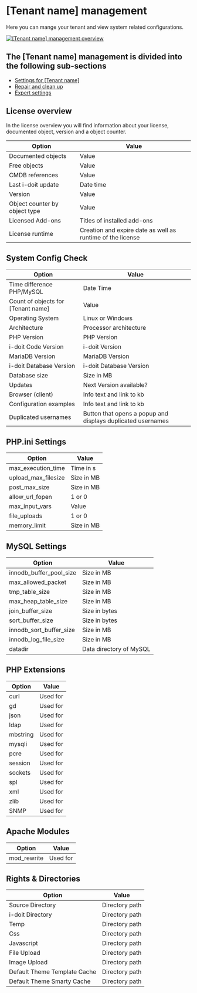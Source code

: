 # [Tenant name] management

Here you can mange your tenant and view system related configurations.

[![[Tenant name] management overview](../../../assets/images/en/system-administration/administration/tenant-mangement/1-tm.png)](../../../assets/images/en/system-administration/administration/tenant-mangement/1-tm.png)

## The [Tenant name] management is divided into the following sub-sections

-   [Settings for [Tenant name]](settings-for-tenant.md)
-   [Repair and clean up](repair-and-clean-up.md)
-   [Expert settings](expert-settings.md)

## License overview

In the license overview you will find information about your license, documented object, version and a object counter.

| Option                        | Value                                                      |
| ----------------------------- | ---------------------------------------------------------- |
| Documented objects            | Value                                                      |
| Free objects                  | Value                                                      |
| CMDB references               | Value                                                      |
| Last i-doit update            | Date time                                                  |
| Version                       | Value                                                      |
| Object counter by object type | Value                                                      |
| Licensed Add-ons              | Titles of installed add-ons                                |
| License runtime               | Creation and expire date as well as runtime of the license |

## System Config Check

| Option                             | Value                                                       |
| ---------------------------------- | ----------------------------------------------------------- |
| Time difference PHP/MySQL          | Date Time                                                   |
| Count of objects for [Tenant name] | Value                                                       |
| Operating System                   | Linux or Windows                                            |
| Architecture                       | Processor architecture                                      |
| PHP Version                        | PHP Version                                                 |
| i-doit Code Version                | i-doit Version                                              |
| MariaDB Version                    | MariaDB Version                                             |
| i-doit Database Version            | i-doit Database Version                                     |
| Database size                      | Size in MB                                                  |
| Updates                            | Next Version available?                                     |
| Browser (client)                   | Info text and link to kb                                    |
| Configuration examples             | Info text and link to kb                                    |
| Duplicated usernames               | Button that opens a popup and displays duplicated usernames |

## PHP.ini Settings

| Option              | Value      |
| ------------------- | ---------- |
| max_execution_time  | Time in s  |
| upload_max_filesize | Size in MB |
| post_max_size       | Size in MB |
| allow_url_fopen     | 1 or 0     |
| max_input_vars      | Value      |
| file_uploads        | 1 or 0     |
| memory_limit        | Size in MB |

## MySQL Settings

| Option                  | Value                   |
| ----------------------- | ----------------------- |
| innodb_buffer_pool_size | Size in MB              |
| max_allowed_packet      | Size in MB              |
| tmp_table_size          | Size in MB              |
| max_heap_table_size     | Size in MB              |
| join_buffer_size        | Size in bytes           |
| sort_buffer_size        | Size in bytes           |
| innodb_sort_buffer_size | Size in MB              |
| innodb_log_file_size    | Size in MB              |
| datadir                 | Data directory of MySQL |

## PHP Extensions

| Option   | Value    |
| -------- | -------- |
| curl     | Used for |
| gd       | Used for |
| json     | Used for |
| ldap     | Used for |
| mbstring | Used for |
| mysqli   | Used for |
| pcre     | Used for |
| session  | Used for |
| sockets  | Used for |
| spl      | Used for |
| xml      | Used for |
| zlib     | Used for |
| SNMP     | Used for |

## Apache Modules

| Option      | Value    |
| ----------- | -------- |
| mod_rewrite | Used for |

## Rights & Directories

| Option                       | Value          |
| ---------------------------- | -------------- |
| Source Directory             | Directory path |
| i-doit Directory             | Directory path |
| Temp                         | Directory path |
| Css                          | Directory path |
| Javascript                   | Directory path |
| File Upload                  | Directory path |
| Image Upload                 | Directory path |
| Default Theme Template Cache | Directory path |
| Default Theme Smarty Cache   | Directory path |
